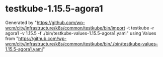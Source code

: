 # testkube-1.15.5-agora1

Generated by "https://github.com/wp-wcm/city/infrastructure/k8s/common/testkube/bin/import -t testkube -r agora1 -v 1.15.5 -f ./bin/testkube-values-1.15.5-agora1.yaml"
using Values from "https://github.com/wp-wcm/city/infrastructure/k8s/common/testkube/bin/./bin/testkube-values-1.15.5-agora1.yaml"
